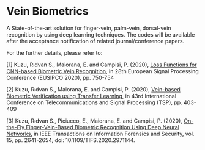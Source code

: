 # Vein Biometrics
A State-of-the-art solution for finger-vein, palm-vein, dorsal-vein recognition by using deep learning techniques. The codes will be available after the acceptance notification of related journal/conference papers.  

For the further details, please refer to:

<a id="1">[1]</a> 
Kuzu, Rıdvan S., Maiorana, E. and Campisi, P. (2020), 
[Loss Functions for CNN-based
Biometric Vein Recognition](https://www.eurasip.org/Proceedings/Eusipco/Eusipco2020/pdfs/0000750.pdf), in 28th European Signal Processing Conference (EUSIPCO 2020), pp. 750-754

<a id="2">[2]</a> 
Kuzu, Rıdvan S., Maiorana, E. and Campisi, P. (2020), 
[Vein-based Biometric Verification
using Transfer Learning](https://ieeexplore.ieee.org/document/9163491), in 43rd International Conference on Telecommunications and Signal Processing (TSP), pp. 403-409

<a id="3">[3]</a> 
Kuzu, Rıdvan S., Piciucco, E., Maiorana, E. and Campisi, P. (2020), 
[On-the-Fly Finger-Vein-Based Biometric Recognition Using Deep Neural Networks](https://ieeexplore.ieee.org/abstract/document/8979362), in IEEE Transactions on Information Forensics and Security, vol. 15, pp. 2641-2654, doi: 10.1109/TIFS.2020.2971144.
